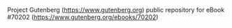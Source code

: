 Project Gutenberg (https://www.gutenberg.org) public repository for
eBook #70202 (https://www.gutenberg.org/ebooks/70202)
